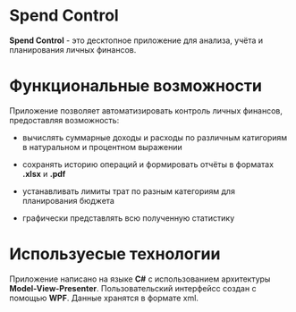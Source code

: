 # Spend Control

**Spend Control** - это десктопное приложение для анализа, учёта и планирования личных финансов.

# Функциональные возможности

Приложение позволяет автоматизировать контроль личных финансов, предоставляя возможность:

- вычислять суммарные доходы и расходы по различным катигориям в натуральном и процентном выражении

- сохранять историю операций и формировать отчёты в форматах **.xlsx** и **.pdf**

- устанавливать лимиты трат по разным категориям для планирования бюджета

- графически представлять всю полученную статистику

# Используесые технологии

Приложение написано на языке **C#** с использованием архитектуры **Model-View-Presenter**. Пользовательский интерфейсс создан с помощью **WPF**. Данные хранятся в формате xml.